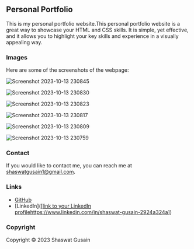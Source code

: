 ## Personal Portfolio

This is my personal portfolio website.This personal portfolio website is a great way to showcase your HTML and CSS skills. It is simple, yet effective, and it allows you to highlight your key skills and experience in a visually appealing way.

### Images

Here are some of the screenshots of the webpage:

![Screenshot 2023-10-13 230845](https://github.com/Boahan/CODSOFT/assets/111555189/9758faca-cdbf-42c5-864f-15fc0d13feb0)

![Screenshot 2023-10-13 230830](https://github.com/Boahan/CODSOFT/assets/111555189/95336e95-989f-4be3-9be8-6469ab853d50)

![Screenshot 2023-10-13 230823](https://github.com/Boahan/CODSOFT/assets/111555189/2b336c56-e75e-435d-809c-3baa51867b9e)

![Screenshot 2023-10-13 230817](https://github.com/Boahan/CODSOFT/assets/111555189/226d70fd-eece-4a41-9593-758d989d9d48)

![Screenshot 2023-10-13 230809](https://github.com/Boahan/CODSOFT/assets/111555189/fd372a69-e105-401d-a74d-2941f12ca31d)

![Screenshot 2023-10-13 230759](https://github.com/Boahan/CODSOFT/assets/111555189/a76a85d2-6390-4925-8e8b-93cf03922875)



### Contact

If you would like to contact me, you can reach me at shaswatgusain1@gmail.com.

### Links

* [GitHub]([https://github.com/Boahan])
* [LinkedIn]([[link to your LinkedIn profile](https://www.linkedin.com/in/shaswat-gusain-2924a324a)https://www.linkedin.com/in/shaswat-gusain-2924a324a])

### Copyright

Copyright &copy; 2023 Shaswat Gusain
